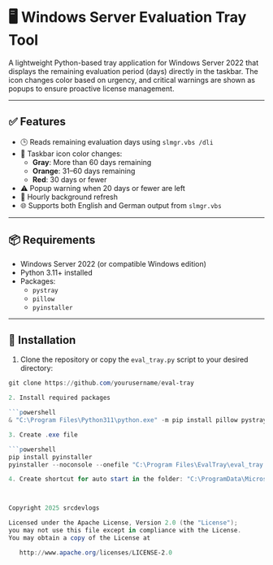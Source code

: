 # 🖥️ Windows Server Evaluation Tray Tool

A lightweight Python-based tray application for Windows Server 2022 that displays the remaining evaluation period (days) directly in the taskbar. The icon changes color based on urgency, and critical warnings are shown as popups to ensure proactive license management.

---

## ✅ Features

- 🕒 Reads remaining evaluation days using `slmgr.vbs /dli`
- 🎨 Taskbar icon color changes:
  - **Gray**: More than 60 days remaining
  - **Orange**: 31–60 days remaining
  - **Red**: 30 days or fewer
- ⚠️ Popup warning when 20 days or fewer are left
- 🔁 Hourly background refresh
- 🌐 Supports both English and German output from `slmgr.vbs`

---

## 📦 Requirements

- Windows Server 2022 (or compatible Windows edition)
- Python 3.11+ installed
- Packages:
  - `pystray`
  - `pillow`
  - `pyinstaller`

---

## 🚀 Installation

1. Clone the repository or copy the `eval_tray.py` script to your desired directory:

```powershell
git clone https://github.com/yourusername/eval-tray

2. Install required packages

```powershell
& "C:\Program Files\Python311\python.exe" -m pip install pillow pystray

3. Create .exe file

```powershell
pip install pyinstaller
pyinstaller --noconsole --onefile "C:\Program Files\EvalTray\eval_tray.py"

4. Create shortcut for auto start in the folder: "C:\ProgramData\Microsoft\Windows\Start Menu\Programs\Startup"



Copyright 2025 srcdevlogs

Licensed under the Apache License, Version 2.0 (the "License");
you may not use this file except in compliance with the License.
You may obtain a copy of the License at

   http://www.apache.org/licenses/LICENSE-2.0